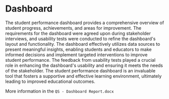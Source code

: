 # Dashboard
The student performance dashboard provides a comprehensive overview of student progress, achievements, and areas for improvement. The requirements for the dashboard were agreed upon during stakeholder interviews, and usability tests were conducted to refine the dashboard's layout and functionality. The dashboard effectively utilizes data sources to present meaningful insights, enabling students and educators to make informed decisions and implement targeted interventions to improve student performance. The feedback from usability tests played a crucial role in enhancing the dashboard's usability and ensuring it meets the needs of the stakeholder. The student performance dashboard is an invaluable tool that fosters a supportive and effective learning environment, ultimately leading to improved educational outcomes.

More information in the `QS - Dashboard Report.docx`

